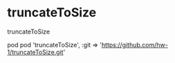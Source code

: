 # truncateToSize
truncateToSize


pod
pod 'truncateToSize', :git => 'https://github.com/hw-1/truncateToSize.git'
